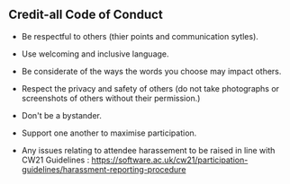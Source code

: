## Credit-all Code of Conduct 

* Be respectful to others (thier points and communication sytles). 
* Use welcoming and inclusive language. 
* Be considerate of the ways the words you choose may impact others. 
* Respect the privacy and safety of others (do not take photographs or screenshots of others without their permission.) 
* Don't be a bystander.
* Support one another to maximise participation. 


* Any issues relating to attendee harassement to be raised in line with CW21 Guidelines : https://software.ac.uk/cw21/participation-guidelines/harassment-reporting-procedure

